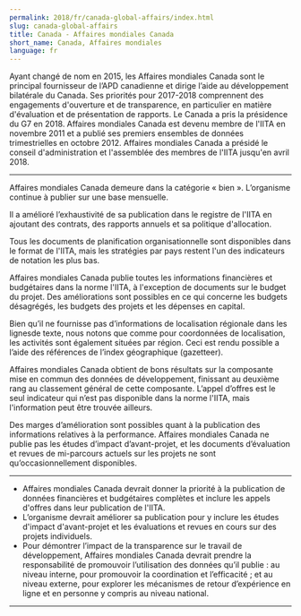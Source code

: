 ```yaml
---
permalink: 2018/fr/canada-global-affairs/index.html
slug: canada-global-affairs
title: Canada - Affaires mondiales Canada
short_name: Canada, Affaires mondiales
language: fr
---
```


Ayant changé de nom en 2015, les Affaires mondiales Canada sont le principal fournisseur de l’APD canadienne et dirige l’aide au développement bilatérale du Canada. Ses priorités pour 2017-2018 comprennent des engagements d'ouverture et de transparence, en particulier en matière d'évaluation et de présentation de rapports. Le Canada a pris la présidence du G7 en 2018. Affaires mondiales Canada est devenu membre de l'IITA en novembre 2011 et a publié ses premiers ensembles de données trimestrielles en octobre 2012. Affaires mondiales Canada a présidé le conseil d'administration et l'assemblée des membres de l'IITA jusqu'en avril 2018.

---

Affaires mondiales Canada demeure dans la catégorie « bien ». L’organisme continue à publier sur une base mensuelle.

Il a amélioré l’exhaustivité de sa publication dans le registre de l'IITA en ajoutant des contrats, des rapports annuels et sa politique d'allocation.

Tous les documents de planification organisationnelle sont disponibles dans le format de l'IITA, mais les stratégies par pays restent l'un des indicateurs de notation les plus bas.

Affaires mondiales Canada publie toutes les informations financières et budgétaires dans la norme l'IITA, à l'exception de documents sur le budget du projet. Des améliorations sont possibles en ce qui concerne les budgets désagrégés, les budgets des projets et les dépenses en capital.

Bien qu’il ne fournisse pas d’informations de localisation régionale dans les lignesde texte, nous notons que comme pour coordonnées de localisation, les activités sont également situées par région. Ceci est rendu possible a l’aide des références de l’index géographique (gazetteer).

Affaires mondiales Canada obtient de bons résultats sur la composante mise en commun des données de développement, finissant au deuxième rang au classement général de cette composante. L’appel d’offres est le seul indicateur qui n’est pas disponible dans la norme l'IITA, mais l'information peut être trouvée ailleurs.

Des marges d’amélioration sont possibles quant à la publication des informations relatives à la performance. Affaires mondiales Canada ne publie pas les études d’impact d’avant-projet, et les documents d’évaluation et revues de mi-parcours actuels sur les projets ne sont qu’occasionnellement disponibles.

---

 * Affaires mondiales Canada devrait donner la priorité à la publication de données financières et budgétaires complètes et inclure les appels d'offres dans leur publication de l'IITA.
 * L’organisme devrait améliorer sa publication pour y inclure les études d'impact d'avant-projet et les évaluations et revues en cours sur des projets individuels.
 * Pour démontrer l’impact de la transparence sur le travail de développement, Affaires mondiales Canada devrait prendre la responsabilité de promouvoir l’utilisation des données qu’il publie : au niveau interne, pour promouvoir la coordination et l’efficacité ; et au niveau externe, pour explorer les mécanismes de retour d’expérience en ligne et en personne y compris au niveau national.

---

